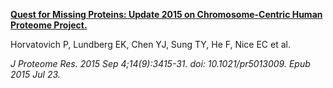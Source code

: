 [**Quest for Missing Proteins: Update 2015 on Chromosome-Centric Human Proteome Project.**](https://www.ncbi.nlm.nih.gov/pubmed/26076068)

Horvatovich P, Lundberg EK, Chen YJ, Sung TY, He F, Nice EC et al.

*J Proteome Res. 2015 Sep 4;14(9):3415-31. doi: 10.1021/pr5013009. Epub 2015 Jul 23.*
